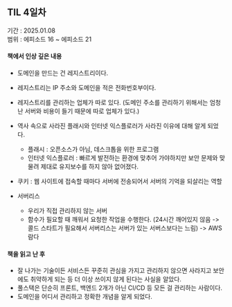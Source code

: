 ## TIL 4일차
기간 : 2025.01.08 <br/>
범위 : 에피소드 16 ~ 에피소드 21

<h4> 책에서 인상 깊은 내용 </h4>

- 도메인을 만드는 건 레지스트리이다.
- 레지스트리는 IP 주소와 도메인을 적은 전화번호부이다.
- 레지스트리를 관리하는 업체가 따로 있다. (도메인 주소를 관리하기 위해서는 엄청난 서버와 비용이 들기 때문에 따로 업체가 있다.)

- 역사 속으로 사라진 플래시와 인터넷 익스플로러가 사라진 이유에 대해 알게 되었다.
  - 플래시 : 오픈소스가 아님, 데스크톱을 위한 프로그램
  - 인터넷 익스플로러 : 빠르게 발전하는 환경에 맞추어 가야하지만 보안 문제와 맞물려 제대로 유지보수를 하지 않아 없어졌다.
 
- 쿠키 : 웹 사이트에 접속할 때마다 서버에 전송되어서 서버의 기억을 되살리는 역할

- 서버리스
  - 우리가 직접 관리하지 않는 서버
  - 함수가 필요할 때 깨워서 요청한 작업을 수행한다. (24시간 깨어있지 않음 -> 콜드 스타트가 필요해서 서버리스는 서버가 있는 서버스보다는 느림) -> AWS 람다

<h4> 책을 읽고 난 후 </h4>

- 잘 나가는 기술이든 서비스든 꾸준히 관심을 가지고 관리하지 않으면 사라지고 보안에도 취약하게 되는 등 더 이상 쓰이지 않게 된다는 사실을 알았다. 
- 풀스택은 단순히 프론트, 백엔드 2개가 아닌 CI/CD 등 모든 걸 관리하는 사람이다.
- 도메인을 어디서 관리하고 정확한 개념을 알게 되었다. 
